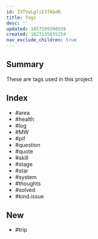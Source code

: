 ```yaml
---
id: IXTVwLgliE37AbdN
title: Tags
desc: ''
updated: 1657599300559
created: 1627135835254
nav_exclude_children: true
---
```


## Summary

These are tags used in this project

## Index
- #area
- #health
- #log
- #MW
- #pif
- #question
- #quote
- #skill
- #stage
- #star
- #system
- #thoughts
- #solved
- #kind.issue

## New
- #trip